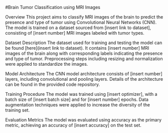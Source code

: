 #Brain Tumor Classification using MRI Images

Overview
This project aims to classify MRI images of the brain to predict the presence and type of tumor using Convolutional Neural Networks (CNN). The model is trained on a dataset sourced from [insert link to dataset], consisting of [insert number] MRI images labeled with tumor types.

Dataset Description
The dataset used for training and testing the model can be found [here](insert link to dataset). It contains [insert number] MRI images of the brain along with corresponding labels indicating the presence and type of tumor. Preprocessing steps including resizing and normalization were applied to standardize the images.

Model Architecture
The CNN model architecture consists of [insert number] layers, including convolutional and pooling layers. Details of the architecture can be found in the provided code repository.

Training Procedure
The model was trained using [insert optimizer], with a batch size of [insert batch size] and for [insert number] epochs. Data augmentation techniques were applied to increase the diversity of the training set.

Evaluation Metrics
The model was evaluated using accuracy as the primary metric, achieving an accuracy of [insert accuracy] on the test set.
